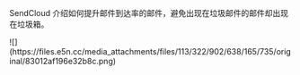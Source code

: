 <p>SendCloud 介绍如何提升邮件到达率的邮件，避免出现在垃圾邮件的邮件却出现在垃圾箱。</p>
![](https://files.e5n.cc/media_attachments/files/113/322/902/638/165/735/original/83012af196e32b8c.png)